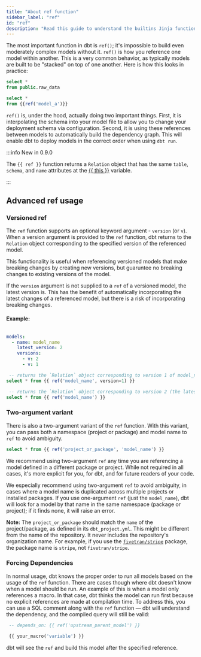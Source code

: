 ```yaml
---
title: "About ref function"
sidebar_label: "ref"
id: "ref"
description: "Read this guide to understand the builtins Jinja function in dbt."
---
```


The most important function in dbt is `ref()`; it's impossible to build even moderately complex models without it. `ref()` is how you reference one model within another. This is a very common behavior, as typically models are built to be "stacked" on top of one another. Here is how this looks in practice:

<File name='model_a.sql'>

```sql
select *
from public.raw_data
```

</File>



<File name='model_b.sql'>

```sql
select *
from {{ref('model_a')}}
```

</File>

`ref()` is, under the hood, actually doing two important things. First, it is interpolating the schema into your model file to allow you to change your deployment schema via configuration. Second, it is using these references between models to automatically build the dependency graph. This will enable dbt to deploy models in the correct order when using `dbt run`.

:::info New in 0.9.0

The `{{ ref }}` function returns a `Relation` object that has the same `table`, `schema`, and `name` attributes at the [{{ this }}](/reference/dbt-jinja-functions/this) variable.

:::

## Advanced ref usage

### Versioned ref

The `ref` function supports an optional keyword argument - `version` (or `v`).
When a version argument is provided to the `ref` function, dbt returns to the `Relation` object corresponding to the specified version of the referenced model.

This functionality is useful when referencing versioned models that make breaking changes by creating new versions, but guaruntee no breaking changes to existing versions of the model.

If the `version` argument is not supplied to a `ref` of a versioned model, the latest version is. This has the benefit of automatically incorporating the latest changes of a referenced model, but there is a risk of incorporating breaking changes.

#### Example:
<File name='models/<schema>.yml'>

```yml

models:
  - name: model_name
    latest_version: 2
    versions:
      - v: 2
      - v: 1
```

</File>

```sql
 -- returns the `Relation` object corresponding to version 1 of model_name
select * from {{ ref('model_name', version=1) }}
```

```sql
 -- returns the `Relation` object corresponding to version 2 (the latest version) of model_name
select * from {{ ref('model_name') }}
```

### Two-argument variant

There is also a two-argument variant of the `ref` function. With this variant, you can pass both a namespace (project or package) and model name to `ref` to avoid ambiguity.

```sql
select * from {{ ref('project_or_package', 'model_name') }}
```

We recommend using two-argument `ref` any time you are referencing a model defined in a different package or project. While not required in all cases, it's more explicit for you, for dbt, and for future readers of your code.

<VersionBlock firstVersion="1.6">

We especially recommend using two-argument `ref` to avoid ambiguity, in cases where a model name is duplicated across multiple projects or installed packages. If you use one-argument `ref` (just the `model_name`), dbt will look for a model by that name in the same namespace (package or project); if it finds none, it will raise an error.

</VersionBlock>

**Note:** The `project_or_package` should match the `name` of the project/package, as defined in its `dbt_project.yml`. This might be different from the name of the repository. It never includes the repository's organization name. For example, if you use the [`fivetran/stripe`](https://hub.getdbt.com/fivetran/stripe/latest/) package, the package name is `stripe`, not `fivetran/stripe`.

### Forcing Dependencies

In normal usage, dbt knows the proper order to run all models based on the usage of the `ref` function. There are cases though where dbt doesn't know when a model should be run. An example of this is when a model only references a macro. In that case, dbt thinks the model can run first because no explicit references are made at compilation time. To address this, you can use a SQL comment along with the `ref` function — dbt will understand the dependency, and the compiled query will still be valid:

```sql
 -- depends_on: {{ ref('upstream_parent_model') }}

 {{ your_macro('variable') }}
```

dbt will see the `ref` and build this model after the specified reference.
